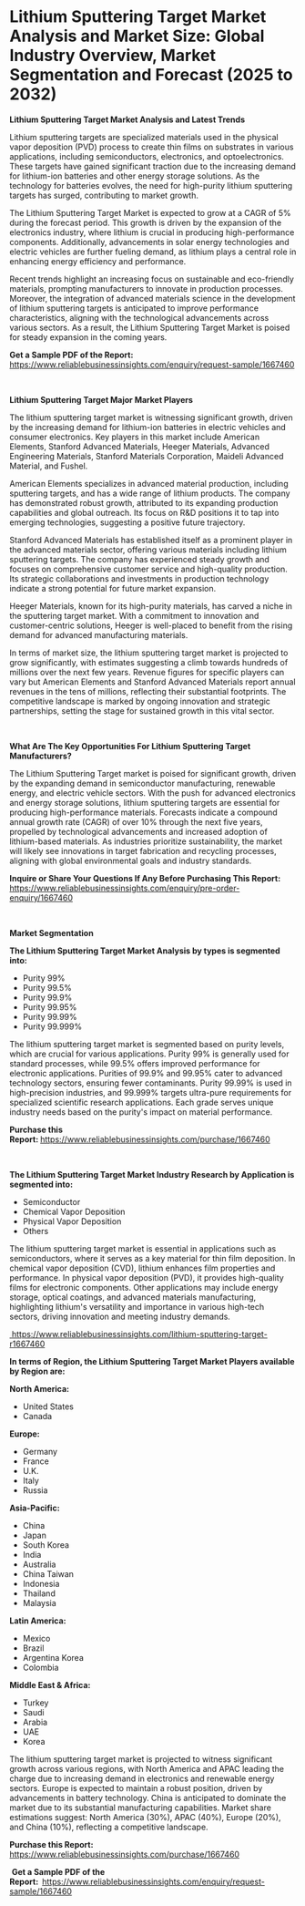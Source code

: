 <p><h1>Lithium Sputtering Target Market Analysis and Market Size: Global Industry Overview, Market Segmentation and Forecast (2025 to 2032)</h1></p><p><strong>Lithium Sputtering Target Market Analysis and Latest Trends</strong></p>
<p><p>Lithium sputtering targets are specialized materials used in the physical vapor deposition (PVD) process to create thin films on substrates in various applications, including semiconductors, electronics, and optoelectronics. These targets have gained significant traction due to the increasing demand for lithium-ion batteries and other energy storage solutions. As the technology for batteries evolves, the need for high-purity lithium sputtering targets has surged, contributing to market growth.</p><p>The Lithium Sputtering Target Market is expected to grow at a CAGR of 5% during the forecast period. This growth is driven by the expansion of the electronics industry, where lithium is crucial in producing high-performance components. Additionally, advancements in solar energy technologies and electric vehicles are further fueling demand, as lithium plays a central role in enhancing energy efficiency and performance.</p><p>Recent trends highlight an increasing focus on sustainable and eco-friendly materials, prompting manufacturers to innovate in production processes. Moreover, the integration of advanced materials science in the development of lithium sputtering targets is anticipated to improve performance characteristics, aligning with the technological advancements across various sectors. As a result, the Lithium Sputtering Target Market is poised for steady expansion in the coming years.</p></p>
<p><strong>Get a Sample PDF of the Report:&nbsp;</strong> <a href="https://www.reliablebusinessinsights.com/enquiry/request-sample/1667460?utm_campaign=3177&utm_medium=2&utm_source=Github&utm_content=ia&utm_term=18042025&utm_id=lithium-sputtering-target">https://www.reliablebusinessinsights.com/enquiry/request-sample/1667460</a></p>
<p>&nbsp;</p>
<p><strong>Lithium Sputtering Target Major Market Players</strong></p>
<p><p>The lithium sputtering target market is witnessing significant growth, driven by the increasing demand for lithium-ion batteries in electric vehicles and consumer electronics. Key players in this market include American Elements, Stanford Advanced Materials, Heeger Materials, Advanced Engineering Materials, Stanford Materials Corporation, Maideli Advanced Material, and Fushel. </p><p>American Elements specializes in advanced material production, including sputtering targets, and has a wide range of lithium products. The company has demonstrated robust growth, attributed to its expanding production capabilities and global outreach. Its focus on R&D positions it to tap into emerging technologies, suggesting a positive future trajectory.</p><p>Stanford Advanced Materials has established itself as a prominent player in the advanced materials sector, offering various materials including lithium sputtering targets. The company has experienced steady growth and focuses on comprehensive customer service and high-quality production. Its strategic collaborations and investments in production technology indicate a strong potential for future market expansion.</p><p>Heeger Materials, known for its high-purity materials, has carved a niche in the sputtering target market. With a commitment to innovation and customer-centric solutions, Heeger is well-placed to benefit from the rising demand for advanced manufacturing materials.</p><p>In terms of market size, the lithium sputtering target market is projected to grow significantly, with estimates suggesting a climb towards hundreds of millions over the next few years. Revenue figures for specific players can vary but American Elements and Stanford Advanced Materials report annual revenues in the tens of millions, reflecting their substantial footprints. The competitive landscape is marked by ongoing innovation and strategic partnerships, setting the stage for sustained growth in this vital sector.</p></p>
<p>&nbsp;</p>
<p><strong>What Are The Key Opportunities For Lithium Sputtering Target Manufacturers?</strong></p>
<p><p>The Lithium Sputtering Target market is poised for significant growth, driven by the expanding demand in semiconductor manufacturing, renewable energy, and electric vehicle sectors. With the push for advanced electronics and energy storage solutions, lithium sputtering targets are essential for producing high-performance materials. Forecasts indicate a compound annual growth rate (CAGR) of over 10% through the next five years, propelled by technological advancements and increased adoption of lithium-based materials. As industries prioritize sustainability, the market will likely see innovations in target fabrication and recycling processes, aligning with global environmental goals and industry standards.</p></p>
<p><strong>Inquire or Share Your Questions If Any Before Purchasing This Report:</strong> <a href="https://www.reliablebusinessinsights.com/enquiry/pre-order-enquiry/1667460?utm_campaign=3177&utm_medium=2&utm_source=Github&utm_content=ia&utm_term=18042025&utm_id=lithium-sputtering-target">https://www.reliablebusinessinsights.com/enquiry/pre-order-enquiry/1667460</a></p>
<p>&nbsp;</p>
<p><strong>Market Segmentation</strong></p>
<p><strong>The Lithium Sputtering Target Market Analysis by types is segmented into:</strong></p>
<p><ul><li>Purity 99%</li><li>Purity 99.5%</li><li>Purity 99.9%</li><li>Purity 99.95%</li><li>Purity 99.99%</li><li>Purity 99.999%</li></ul></p>
<p><p>The lithium sputtering target market is segmented based on purity levels, which are crucial for various applications. Purity 99% is generally used for standard processes, while 99.5% offers improved performance for electronic applications. Purities of 99.9% and 99.95% cater to advanced technology sectors, ensuring fewer contaminants. Purity 99.99% is used in high-precision industries, and 99.999% targets ultra-pure requirements for specialized scientific research applications. Each grade serves unique industry needs based on the purity's impact on material performance.</p></p>
<p><strong>Purchase this Report:&nbsp;</strong><a href="https://www.reliablebusinessinsights.com/purchase/1667460?utm_campaign=3177&utm_medium=2&utm_source=Github&utm_content=ia&utm_term=18042025&utm_id=lithium-sputtering-target">https://www.reliablebusinessinsights.com/purchase/1667460</a></p>
<p>&nbsp;</p>
<p><strong>The Lithium Sputtering Target Market Industry Research by Application is segmented into:</strong></p>
<p><ul><li>Semiconductor</li><li>Chemical Vapor Deposition</li><li>Physical Vapor Deposition</li><li>Others</li></ul></p>
<p><p>The lithium sputtering target market is essential in applications such as semiconductors, where it serves as a key material for thin film deposition. In chemical vapor deposition (CVD), lithium enhances film properties and performance. In physical vapor deposition (PVD), it provides high-quality films for electronic components. Other applications may include energy storage, optical coatings, and advanced materials manufacturing, highlighting lithium's versatility and importance in various high-tech sectors, driving innovation and meeting industry demands.</p></p>
<p><a href="https://www.reliablebusinessinsights.com/lithium-sputtering-target-r1667460?utm_campaign=3177&utm_medium=2&utm_source=Github&utm_content=ia&utm_term=18042025&utm_id=lithium-sputtering-target">&nbsp;https://www.reliablebusinessinsights.com/lithium-sputtering-target-r1667460</a></p>
<p><strong>In terms of Region, the Lithium Sputtering Target Market Players available by Region are:</strong></p>
<p>
    <p> <strong> North America: </strong>
        <ul>
            <li>United States</li>
            <li>Canada</li>
        </ul>
        </p> 
    <p> <strong> Europe: </strong>
        <ul>
            <li>Germany</li>
            <li>France</li>
            <li>U.K.</li>
            <li>Italy</li>
            <li>Russia</li>
        </ul>
        </p> 
    <p> <strong> Asia-Pacific: </strong>
        <ul>
            <li>China</li>
            <li>Japan</li>
            <li>South Korea</li>
            <li>India</li>
            <li>Australia</li>
            <li>China Taiwan</li>
            <li>Indonesia</li>
            <li>Thailand</li>
            <li>Malaysia</li>
        </ul>
        </p> 
    <p> <strong> Latin America: </strong>
        <ul>
            <li>Mexico</li>
            <li>Brazil</li>
            <li>Argentina Korea</li>
            <li>Colombia</li>
        </ul>
        </p> 
    <p> <strong> Middle East & Africa: </strong>
        <ul>
            <li>Turkey</li>
            <li>Saudi</li>
            <li>Arabia</li>
            <li>UAE</li>
            <li>Korea</li>
        </ul>
    </p>
    </p>
<p><p>The lithium sputtering target market is projected to witness significant growth across various regions, with North America and APAC leading the charge due to increasing demand in electronics and renewable energy sectors. Europe is expected to maintain a robust position, driven by advancements in battery technology. China is anticipated to dominate the market due to its substantial manufacturing capabilities. Market share estimations suggest: North America (30%), APAC (40%), Europe (20%), and China (10%), reflecting a competitive landscape.</p></p>
<p><strong>Purchase this Report: </strong><a href="https://www.reliablebusinessinsights.com/purchase/1667460?utm_campaign=3177&utm_medium=2&utm_source=Github&utm_content=ia&utm_term=18042025&utm_id=lithium-sputtering-target">https://www.reliablebusinessinsights.com/purchase/1667460</a></p>
<p>&nbsp;<strong>Get a Sample PDF of the Report:&nbsp;&nbsp;</strong><a href="https://www.reliablebusinessinsights.com/enquiry/request-sample/1667460?utm_campaign=3177&utm_medium=2&utm_source=Github&utm_content=ia&utm_term=18042025&utm_id=lithium-sputtering-target">https://www.reliablebusinessinsights.com/enquiry/request-sample/1667460</a></p>
<p><strong></strong></p>
<p><p></p><p></p><p></p></p>